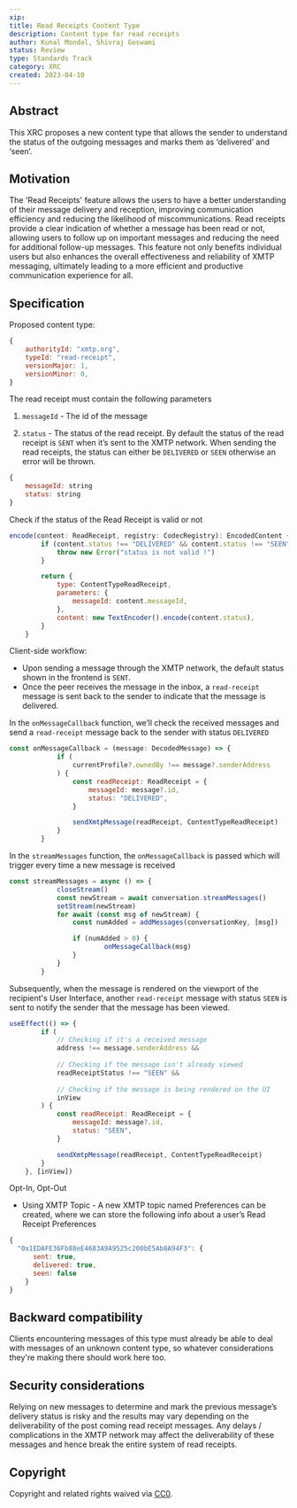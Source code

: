 ```yaml
---
xip: 
title: Read Receipts Content Type
description: Content type for read receipts
author: Kunal Mondal, Shivraj Goswami
status: Review
type: Standards Track
category: XRC
created: 2023-04-10
---
```


## Abstract

This XRC proposes a new content type that allows the sender to understand the status of the outgoing messages and marks them as ‘delivered’ and ‘seen’.

## Motivation

The 'Read Receipts' feature allows the users to have a better understanding of their message delivery and reception, improving communication efficiency and reducing the likelihood of miscommunications. Read receipts provide a clear indication of whether a message has been read or not, allowing users to follow up on important messages and reducing the need for additional follow-up messages. This feature not only benefits individual users but also enhances the overall effectiveness and reliability of XMTP messaging, ultimately leading to a more efficient and productive communication experience for all. 

## Specification

Proposed content type:

```js
{
    authorityId: "xmtp.org",
    typeId: "read-receipt",
    versionMajor: 1,
    versionMinor: 0,
}
```

The read receipt must contain the following parameters

1. `messageId` - The id of the message

2. `status` - The status of the read receipt. By default the status of the read receipt is `SENT` when it’s sent to the XMTP network. When sending the read receipts, the status can either be `DELIVERED` or `SEEN` otherwise an error will be thrown. 

```js
{
    messageId: string
    status: string
}
```

Check if the status of the Read Receipt is valid or not

```js
encode(content: ReadReceipt, registry: CodecRegistry): EncodedContent {
        if (content.status !== "DELIVERED" && content.status !== "SEEN") {
            throw new Error("status is not valid !")
        }

        return {
            type: ContentTypeReadReceipt,
            parameters: {
                messageId: content.messageId,
            },
            content: new TextEncoder().encode(content.status),
        }
    }
```

Client-side workflow:

- Upon sending a message through the XMTP network, the default status shown in the frontend is `SENT`.
- Once the peer receives the message in the inbox, a `read-receipt` message is sent back to the sender to indicate that the message is delivered.

In the `onMessageCallback` function, we’ll check the received messages and send a `read-receipt` message back to the sender with status `DELIVERED`

```js
const onMessageCallback = (message: DecodedMessage) => {
            if (
                currentProfile?.ownedBy !== message?.senderAddress
            ) {
                const readReceipt: ReadReceipt = {
                    messageId: message?.id,
                    status: "DELIVERED",
                }

                sendXmtpMessage(readReceipt, ContentTypeReadReceipt)
            }
        }
```

In the `streamMessages` function, the `onMessageCallback` is passed which will trigger every time a new message is received

```js
const streamMessages = async () => {
            closeStream()
            const newStream = await conversation.streamMessages()
            setStream(newStream)
            for await (const msg of newStream) {
                const numAdded = addMessages(conversationKey, [msg])

                if (numAdded > 0) {
                        onMessageCallback(msg)
                }
            }
        }
```

Subsequently, when the message is rendered on the viewport of the recipient's User Interface, another `read-receipt` message with status `SEEN` is sent to notify the sender that the message has been viewed.

```js
useEffect(() => {
        if (
            // Checking if it's a received message
            address !== message.senderAddress &&
            
            // Checking if the message isn't already viewed
            readReceiptStatus !== "SEEN" &&
            
            // Checking if the message is being rendered on the UI
            inView
        ) {
            const readReceipt: ReadReceipt = {
                messageId: message?.id,
                status: "SEEN",
            }

            sendXmtpMessage(readReceipt, ContentTypeReadReceipt)
        }
    }, [inView])
```

Opt-In, Opt-Out

- Using XMTP Topic - A new XMTP topic named Preferences can be created, where we can store the following info about a user’s Read Receipt Preferences

```js
{
  "0x1EDAFE36Fb88eE4683A9A9525c200bE5Ab8A94F3": {
      sent: true,
      delivered: true,
      seen: false
    }
}
```

## Backward compatibility

Clients encountering messages of this type must already be able to deal with messages of an unknown content type, so whatever considerations they're making there should work here too.

## Security considerations

Relying on new messages to determine and mark the previous message’s delivery status is risky and the results may vary depending on the deliverability of the post coming read receipt messages. Any delays / complications in the XMTP network may affect the deliverability of these messages and hence break the entire system of read receipts. 

## Copyright

Copyright and related rights waived via [CC0](https://creativecommons.org/publicdomain/zero/1.0/).
